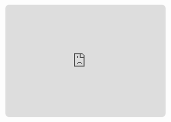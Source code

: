 <iframe style="border-radius:12px" src="https://open.spotify.com/embed/playlist/7x9VgpWJ0UnUx7tHym7aX7?utm_source=generator" width="100%" height="352" frameBorder="0" allowfullscreen="" allow="autoplay; clipboard-write; encrypted-media; fullscreen; picture-in-picture" loading="lazy"></iframe>
